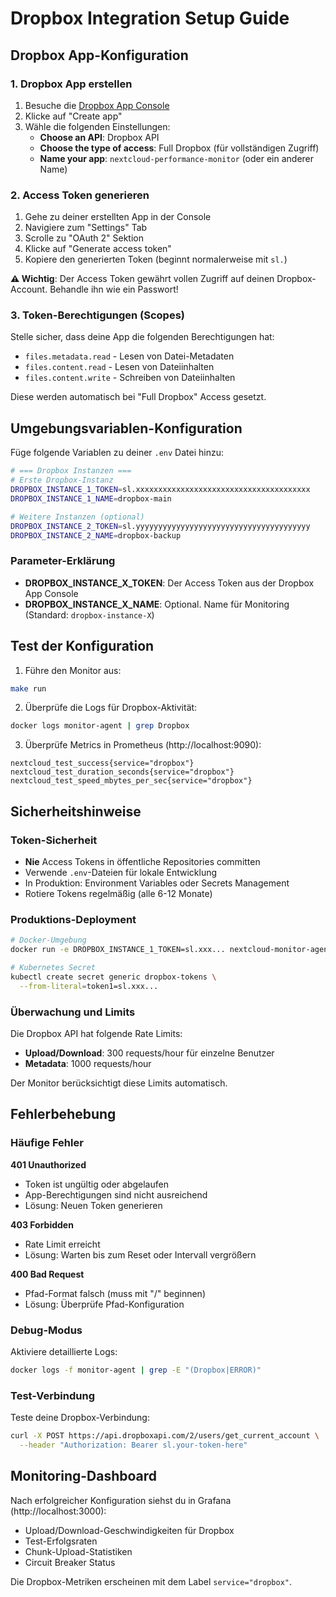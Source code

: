 # Dropbox Integration Setup Guide

## Dropbox App-Konfiguration

### 1. Dropbox App erstellen

1. Besuche die [Dropbox App Console](https://www.dropbox.com/developers/apps)
2. Klicke auf "Create app"
3. Wähle die folgenden Einstellungen:
   - **Choose an API**: Dropbox API
   - **Choose the type of access**: Full Dropbox (für vollständigen Zugriff)
   - **Name your app**: `nextcloud-performance-monitor` (oder ein anderer Name)

### 2. Access Token generieren

1. Gehe zu deiner erstellten App in der Console
2. Navigiere zum "Settings" Tab
3. Scrolle zu "OAuth 2" Sektion
4. Klicke auf "Generate access token"
5. Kopiere den generierten Token (beginnt normalerweise mit `sl.`)

**⚠️ Wichtig**: Der Access Token gewährt vollen Zugriff auf deinen Dropbox-Account. Behandle ihn wie ein Passwort!

### 3. Token-Berechtigungen (Scopes)

Stelle sicher, dass deine App die folgenden Berechtigungen hat:
- `files.metadata.read` - Lesen von Datei-Metadaten
- `files.content.read` - Lesen von Dateiinhalten
- `files.content.write` - Schreiben von Dateiinhalten

Diese werden automatisch bei "Full Dropbox" Access gesetzt.

## Umgebungsvariablen-Konfiguration

Füge folgende Variablen zu deiner `.env` Datei hinzu:

```bash
# === Dropbox Instanzen ===
# Erste Dropbox-Instanz
DROPBOX_INSTANCE_1_TOKEN=sl.xxxxxxxxxxxxxxxxxxxxxxxxxxxxxxxxxxxxxxx
DROPBOX_INSTANCE_1_NAME=dropbox-main

# Weitere Instanzen (optional)
DROPBOX_INSTANCE_2_TOKEN=sl.yyyyyyyyyyyyyyyyyyyyyyyyyyyyyyyyyyyyyyy
DROPBOX_INSTANCE_2_NAME=dropbox-backup
```

### Parameter-Erklärung

- **DROPBOX_INSTANCE_X_TOKEN**: Der Access Token aus der Dropbox App Console
- **DROPBOX_INSTANCE_X_NAME**: Optional. Name für Monitoring (Standard: `dropbox-instance-X`)

## Test der Konfiguration

1. Führe den Monitor aus:
```bash
make run
```

2. Überprüfe die Logs für Dropbox-Aktivität:
```bash
docker logs monitor-agent | grep Dropbox
```

3. Überprüfe Metrics in Prometheus (http://localhost:9090):
```
nextcloud_test_success{service="dropbox"}
nextcloud_test_duration_seconds{service="dropbox"}
nextcloud_test_speed_mbytes_per_sec{service="dropbox"}
```

## Sicherheitshinweise

### Token-Sicherheit
- **Nie** Access Tokens in öffentliche Repositories committen
- Verwende `.env`-Dateien für lokale Entwicklung
- In Produktion: Environment Variables oder Secrets Management
- Rotiere Tokens regelmäßig (alle 6-12 Monate)

### Produktions-Deployment
```bash
# Docker-Umgebung
docker run -e DROPBOX_INSTANCE_1_TOKEN=sl.xxx... nextcloud-monitor-agent

# Kubernetes Secret
kubectl create secret generic dropbox-tokens \
  --from-literal=token1=sl.xxx...
```

### Überwachung und Limits

Die Dropbox API hat folgende Rate Limits:
- **Upload/Download**: 300 requests/hour für einzelne Benutzer
- **Metadata**: 1000 requests/hour

Der Monitor berücksichtigt diese Limits automatisch.

## Fehlerbehebung

### Häufige Fehler

**401 Unauthorized**
- Token ist ungültig oder abgelaufen
- App-Berechtigungen sind nicht ausreichend
- Lösung: Neuen Token generieren

**403 Forbidden**
- Rate Limit erreicht
- Lösung: Warten bis zum Reset oder Intervall vergrößern

**400 Bad Request**
- Pfad-Format falsch (muss mit "/" beginnen)
- Lösung: Überprüfe Pfad-Konfiguration

### Debug-Modus

Aktiviere detaillierte Logs:
```bash
docker logs -f monitor-agent | grep -E "(Dropbox|ERROR)"
```

### Test-Verbindung

Teste deine Dropbox-Verbindung:
```bash
curl -X POST https://api.dropboxapi.com/2/users/get_current_account \
  --header "Authorization: Bearer sl.your-token-here"
```

## Monitoring-Dashboard

Nach erfolgreicher Konfiguration siehst du in Grafana (http://localhost:3000):
- Upload/Download-Geschwindigkeiten für Dropbox
- Test-Erfolgsraten
- Chunk-Upload-Statistiken
- Circuit Breaker Status

Die Dropbox-Metriken erscheinen mit dem Label `service="dropbox"`.
